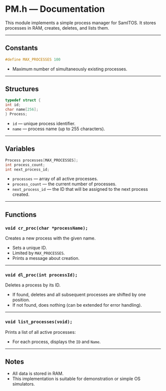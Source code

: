 # PM.h — Documentation

This module implements a simple process manager for SamITOS. It stores processes in RAM, creates, deletes, and lists them.

---

## Constants

```c
#define MAX_PROCESSES 100
```

- Maximum number of simultaneously existing processes.

---

## Structures

```c
typedef struct {
int id;
char name[256];
} Process;
```

- `id` — unique process identifier.
- `name` — process name (up to 255 characters).

---

## Variables

```c
Process processes[MAX_PROCESSES];
int process_count;
int next_process_id;
```

- `processes` — array of all active processes.
- `process_count` — the current number of processes.
- `next_process_id` — the ID that will be assigned to the next process created.

---

## Functions

### `void cr_proc(char *processName);`

Creates a new process with the given name.

- Sets a unique ID.
- Limited by `MAX_PROCESSES`.
- Prints a message about creation.

---

### `void dl_proc(int processId);`

Deletes a process by its ID.

- If found, deletes and all subsequent processes are shifted by one position.
- If not found, does nothing (can be extended for error handling).

---

### `void list_processes(void);`

Prints a list of all active processes:

- For each process, displays the `ID` and `Name`.

---

## Notes

- All data is stored in RAM.
- This implementation is suitable for demonstration or simple OS simulators.
